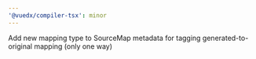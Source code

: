 ```yaml
---
'@vuedx/compiler-tsx': minor
---
```


Add new mapping type to SourceMap metadata for tagging generated-to-original mapping (only one way)
